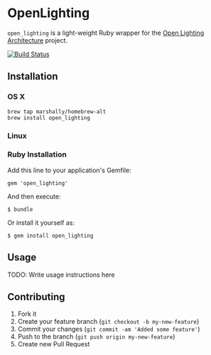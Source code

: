 # OpenLighting

`open_lighting` is a light-weight Ruby wrapper for the
[Open Lighting Architecture](http://www.opendmx.net/index.php/Open_Lighting_Architecture) project.

[![Build Status](https://secure.travis-ci.org/marshally/open_lighting_rb.png?branch=master)](http://travis-ci.org/marshally/open_lighting_rb)

## Installation

### OS X

    brew tap marshally/homebrew-alt
    brew install open_lighting

### Linux

### Ruby Installation

Add this line to your application's Gemfile:

    gem 'open_lighting'

And then execute:

    $ bundle

Or install it yourself as:

    $ gem install open_lighting


## Usage

TODO: Write usage instructions here

## Contributing

1. Fork it
2. Create your feature branch (`git checkout -b my-new-feature`)
3. Commit your changes (`git commit -am 'Added some feature'`)
4. Push to the branch (`git push origin my-new-feature`)
5. Create new Pull Request
